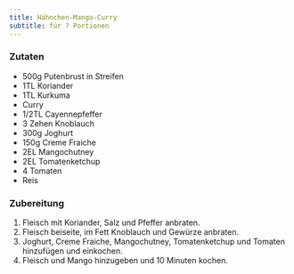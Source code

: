 ```yaml
---
title: Hähnchen-Mango-Curry
subtitle: für ? Portionen
---
```


### Zutaten
* 500g Putenbrust in Streifen
* 1TL Koriander
* 1TL Kurkuma
* Curry
* 1/2TL Cayennepfeffer
* 3 Zehen Knoblauch
* 300g Joghurt
* 150g Creme Fraiche
* 2EL Mangochutney
* 2EL Tomatenketchup
* 4 Tomaten
* Reis

### Zubereitung
1. Fleisch mit Koriander, Salz und Pfeffer anbraten.
1. Fleisch beiseite, im Fett Knoblauch und Gewürze anbraten.
1. Joghurt, Creme Fraiche, Mangochutney, Tomatenketchup und Tomaten hinzufügen und einkochen.
1. Fleisch und Mango hinzugeben und 10 Minuten kochen.
